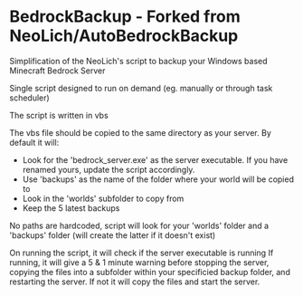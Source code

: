 # BedrockBackup - Forked from NeoLich/AutoBedrockBackup
Simplification of the NeoLich's script to backup your Windows based Minecraft Bedrock Server 

Single script designed to run on demand (eg. manually or through task scheduler)

The script is written in vbs

The vbs file should be copied to the same directory as your server.
By default it will:
- Look for the 'bedrock_server.exe' as the server executable. If you have renamed yours, update the script accordingly. 
- Use 'backups' as the name of the folder where your world will be copied to
- Look in the 'worlds' subfolder to copy from
- Keep the 5 latest backups

No paths are hardcoded, script will look for your 'worlds' folder and a 'backups' folder (will create the latter if it doesn't exist)

On running the script, it will check if the server executable is running 
  If running,  it will give a 5 & 1 minute warning before stopping the server, copying the files into a subfolder within your specificied backup folder, and restarting the server. 
  If not it will copy the files and start the server.   
